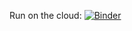 Run on the cloud:
[![Binder](https://mybinder.org/badge_logo.svg)](https://mybinder.org/v2/gh/stringfestdata/complianceiq-python-automation-for-excel/HEAD)

